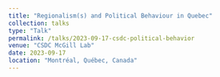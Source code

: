 ```yaml
---
title: "Regionalism(s) and Political Behaviour in Quebec"
collection: talks
type: "Talk"
permalink: /talks/2023-09-17-csdc-political-behavior
venue: "CSDC McGill Lab"
date: 2023-09-17
location: "Montréal, Québec, Canada"
---
```


